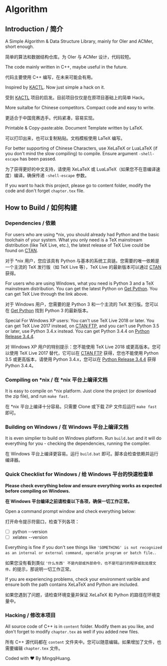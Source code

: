 # Algorithm

## Introduction / 简介

A Simple Algorithm &amp; Data Structure Library, mainly for OIer and ACMer, short enough.

简单的算法和数据结构仓库。为 OIer 与 ACMer 设计，代码较短。

The code mainly written in C++, maybe useful in the future.

代码主要使用 C++ 编写，在未来可能会有用。

Inspired by [KACTL](https://github.com/kth-competitive-programming/kactl). Now just simple a hack on it.

受到 [KACTL](https://github.com/kth-competitive-programming/kactl) 项目的启发。目前项目仅仅是在原项目基础上的简单 Hack。

More suitalbe for Chinese competitors. Compact code and easy to write.

更适合于中国竞赛选手。代码紧凑，容易实现。

Printable & Copy-paste:able. Document Template written by LaTeX.

可以打印出来，也可以复制粘贴。文档模板使用 LaTeX 编写。

For better supporting of Chinese Characters, use XeLaTeX or LuaLaTeX (if you don't mind the slow compiling) to compile.
Ensure argument `-shell-escape` has been passed.

为了获得更好的中文支持，请使用 XeLaTeX 或 LuaLaTeX（如果您不在意编译速度）编译。确保传递 `-shell-escape` 参数。

If you want to hack this project, please go to content folder, modify the code and don't forget `chapter.tex` file.

## How to Build / 如何构建

### Dependencies / 依赖

For users who are using \*nix, you should already had Python and the basic toolchain of your system. What you only need is a TeX mainstream distribution (like TeX Live, etc.), the latest release of TeX Live could be found on [CTAN](https://ctan.org/tex-archive/systems/texlive/Images).

对于 \*nix 用户，您应该具有 Python 与基本的系统工具链。您需要的唯一依赖是一个主流的 TeX 发行版（如 TeX Live 等），TeX Live 的最新版本可以通过 [CTAN](https://ctan.org/tex-archive/systems/texlive/Images) 获得。

For users who are using Windows, what you need is Python 3 and a TeX mainstream distribution. You can get the latest Python on [Get Python](https://www.python.org/downloads/). You can get TeX Live through the link above.

对于 Windows 用户，您需要的是 Python 3 和一个主流的 TeX 发行版。您可以在 [Get Python](https://www.python.org/downloads/) 找到 Python 3 的最新版本。

Special For Windows XP users: You can't use TeX Live 2018 or later. You can get TeX Live 2017 instead, on [CTAN FTP](ftp://tug.org/historic/systems/texlive/2017/), and you can't use Python 3.5 or later, use Python 3.4.x instead. You can get Python 3.4.4 on [Python Release 3.4.4](https://www.python.org/downloads/release/python-344/).

对 Windows XP 用户的特别提示：您不能使用 TeX Live 2018 或更高版本。您可以使用 TeX Live 2017 替代，它可以在 [CTAN FTP](ftp://tug.org/historic/systems/texlive/2017/) 获得，您也不能使用 Python 3.5 或更高版本，请使用 Python 3.4.x，您可以在 [Python Release 3.4.4](https://www.python.org/downloads/release/python-344/) 获得 Python 3.4.4。

### Compiling on \*nix / 在 \*nix 平台上编译文档

It is easy to compile on \*nix platform. Just clone the project (or download the zip file), and run `make fast`.

在 \*nix 平台上编译十分容易。只需要 Clone 或下载 ZIP 文件后运行 `make fast` 即可。

### Building on Windows / 在 Windows 平台上编译文档

It is even simplier to build on Windows platform. Run `build.bat` and it will do everything for you - checking the dependencies, running the compiler.

在 Windows 平台上编译更容易。运行 `build.bat` 即可。脚本会检查依赖并运行编译器。

### Quick Checklist for Windows / 给 Windows 平台的快速检查单

**Please check everything below and ensure everything works as expected before compiling on Windows.**

**在 Windows 平台编译之前请检查以下各项，确保一切工作正常。**

Open a command prompt window and check everything below:

打开命令提示符窗口，检查下列各项：

- [ ] python --version
- [ ] xelatex --version

Everything is fine if you don't see things like `'SOMETHING' is not recognized as an internal or external command,
operable program or batch file.`.

如果您没有看到类似 `'什么东西' 不是内部或外部命令，也不是可运行的程序或批处理文件。`的提示，那说明一切工作正常。

If you are experiencing problems, check your environment varible and ensure both the path contains XeLaTeX and Python are included.

如果您遇到了问题，请检查环境变量并保证 XeLaTeX 和 Python 的路径在环境变量中。

### Hacking / 修改本项目

All source code of C++ is in `content` folder. Modify them as you like, and don't forget to modify `chapter.tex` as well if you added new files.

所有 C++ 源代码都在 `content` 文件夹中。您可以随意编辑。如果增加了文件，也需要编辑 `chapter.tex` 文件。

Coded with :heart: By MingqiHuang.
